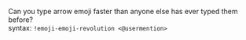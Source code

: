 Can you type arrow emoji faster than anyone else has ever typed them before?<br />
syntax: `!emoji-emoji-revolution <@usermention>`